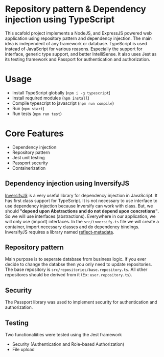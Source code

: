 # Repository pattern & Dependency injection using TypeScript

This scafold project implements a NodeJS, and ExpressJS powered web application using repository pattern and dependency injection. The main idea is independent of any framework or database. TypeScript is used instead of JavaScript for various reasons. Especially the support for interface, generic type support, and better IntelliSense. It also uses Jest as its testing framework and Passport for authentication and authorization.

# Usage
- Install TypeScript globally (`npm i -g typescript`)
- Install required modules (`npm install`)
- Compile typescript to javascript (`npm run compile`)
- Run (`npm start`)
- Run tests (`npm run test`)

# Core Features
- Dependency injection
- Repository pattern
- Jest unit testing
- Passport security
- Containerization

## Dependency injection using InversifyJS
[InversifyJS](http://inversify.io/) is a very useful library for dependency injection in JavaScript. It has first class support for TypeScript. It is not necessary to use interface to use dependency injection because Inversify can work with class. But, we should **"depend upon Abstractions and do not depend upon concretions"**. So we will use interfaces (abstractions). Everywhere in our application, we will only use (import) interfaces. In the `src/inversify.ts` file we will create a container, import necessary classes and do dependency bindings. InversifyJS requires a library named [reflect-metadata](https://www.npmjs.com/package/reflect-metadata).

## Repository pattern
Main purpose is to seperate database from business logic. If you ever decide to change the databse then you only need to update repositories. The base repository is `src/repositories/base.repository.ts`. All other repositores should be derived from it (Ex: `user.repository.ts`).

## Security
The Passport library was used to implement security for authentication and authorization.

## Testing
Two functionaliities were tested using the Jest framework
- Security (Authentication and Role-based Authorization)
- File upload